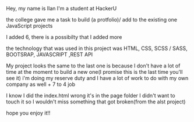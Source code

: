 Hey, my name is Ilan
I'm a student at HackerU

the college gave me a task to build (a protfolio)/ add to the existing one
JavaScript projects

I added 6, there is a possibilty that I added more

the technology that was used in this project was HTML, CSS, SCSS / SASS, BOOTSRAP, JAVASCRIPT ,REST API

My project looks the same to the last one is because I don't have a lot of time at the moment to build a new one(I promise this is the last time you'll see it) i'm doing my reserve duty  and I have a lot of work to do with my own company as well + 7 to 4 job

I know I did the index.html wrong it's in the page folder I didn't want to touch it so I wouldn't miss something that got broken(from the alst project)

hope you enjoy it!!
